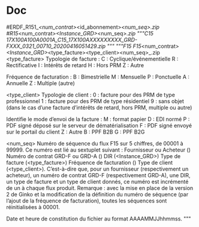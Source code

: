 # Doc 
#ERDF_R151_<destinataire>_<num_contrat>_<id_abonnement>_<num_seq>_<frequence>_<XXXXX>_<YYYYY>_<horodatage>.zip
#<emetteur>_R15_<destinataire>_<num_contrat>_<Instance_GRD>_<num_seq>_<horodatage>.zip
"""C15
17X100A100A0001A_C15_17X100AXXXXXXXXX_GRD-FXXX_0321_00710_20200416051429.zip
"""
"""F15
<emetteur>_F15_<destinataire>_<num_contrat>_<Instance_GRD>_<type_facture>_<frequencefacturation>_<type_client>_<dematerialisation>_<num_seq>_<horodatage>.zip
<type_facture>
Typologie de facture :
C : Cyclique/événementielle
R : Rectificative
I : Intérêts de retard
H : Hors PRM
Z : Autre

<frequencefacturation>
Fréquence de facturation :
B : Bimestrielle
M : Mensuelle
P : Ponctuelle
A : Annuelle
Z : Multiple (autre)

<type_client>
Typologie de client :
0 : facture pour des PRM de type professionnel
1 : facture pour des PRM de type résidentiel
9 : sans objet (dans le cas d’une facture d’intérêts de retard, hors
PRM, multiple ou autre)

<dematerialisation>
Identifie le mode d’envoi de la facture :
M : format papier
D : EDI normé
P : PDF signé déposé sur le serveur de dématérialisation
F : PDF signé envoyé sur le portail du client
Z : Autre
B : PPF B2B
G : PPF B2G

<num_seq>
Numéro de séquence du flux F15 sur 5 chiffres, de 00001 à 99999.
Ce numéro est lié au sextuplet suivant :
Fournisseur ou Acheteur (<destinataire>)
Numéro de contrat GRD-F ou GRD-A (<contrat>)
DIR (<Instance_GRD>)
Type de facture (<type_facture>)
Fréquence de facturation (<frequencefacturation>)
Type de client (<type_client>).
C’est-à-dire que, pour un fournisseur (respectivement un acheteur), un
numéro de contrat GRD-F (respectivement GRD-A), une DIR, un type de
facture et un type de client donnés, ce numéro est incrémenté de un à chaque
flux produit.
Remarque : avec la mise en place de la version 2 de Ginko et la modification
de la définition du numéro de séquence (par l’ajout de la fréquence de
facturation), toutes les séquences sont réinitialisées à 00001.

<horodatage>
Date et heure de constitution du fichier au format AAAAMMJJhhmmss.
"""